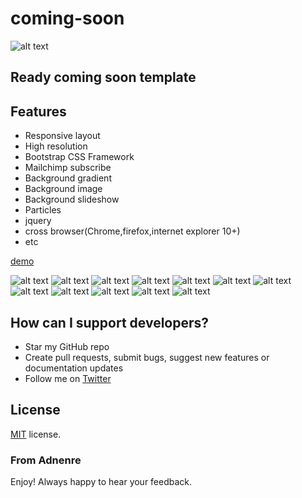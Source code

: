 # coming-soon

![alt text](https://github.com/adnenre/coming-soon/blob/master/img/l.png)

## Ready coming soon template

## Features
* Responsive layout
* High resolution
* Bootstrap CSS Framework
* Mailchimp subscribe
* Background gradient
* Background image
* Background slideshow
* Particles
* jquery
* cross browser(Chrome,firefox,internet explorer 10+)
* etc

[demo](http://www.novisdev.com/soon-demo/)

![alt text](https://github.com/adnenre/coming-soon/blob/master/img/img1-11.png)
![alt text](https://github.com/adnenre/coming-soon/blob/master/img/img1-22.png)
![alt text](https://github.com/adnenre/coming-soon/blob/master/img/img1-33.png)
![alt text](https://github.com/adnenre/coming-soon/blob/master/img/img1-44.png)
![alt text](https://github.com/adnenre/coming-soon/blob/master/img/img2-1.png)
![alt text](https://github.com/adnenre/coming-soon/blob/master/img/img2-2.png)
![alt text](https://github.com/adnenre/coming-soon/blob/master/img/img2-3.png)
![alt text](https://github.com/adnenre/coming-soon/blob/master/img/img2-4.png)
![alt text](https://github.com/adnenre/coming-soon/blob/master/img/img3-1.png)
![alt text](https://github.com/adnenre/coming-soon/blob/master/img/img3-2.png)
![alt text](https://github.com/adnenre/coming-soon/blob/master/img/img3-3.png)
![alt text](https://github.com/adnenre/coming-soon/blob/master/img/img3-4.png)

## How can I support developers?
- Star my GitHub repo
- Create pull requests, submit bugs, suggest new features or documentation updates
- Follow me on [Twitter](https://twitter.com/adnen_rebai)

License
-------------
<a href=/LICENSE.txt target="_blank">MIT</a> license.

### From Adnenre

Enjoy!
Always happy to hear your feedback.

